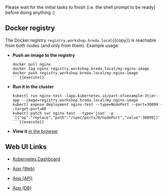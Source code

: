 Please wait for the initial tasks to finish (i.e. the shell prompt to be ready) before doing anything :)

## Docker registry

The Docker registry `registry.workshop.breda.local`{{copy}} is reachable from both nodes (and only from them). Example usage:

- **Push an image to the registry**
  ```
  docker pull nginx
  docker tag nginx registry.workshop.breda.local/my-nginx-image
  docker push registry.workshop.breda.local/my-nginx-image
  ```{{execute}}
- **Run it in the cluster**
  ```
  kubectl run nginx-test -lapp.kubernetes.io/part-of=example-3tier-app --image=registry.workshop.breda.local/my-nginx-image
  kubectl expose deployment nginx-test --type=NodePort --port=30099 --target-port=80
  kubectl patch svc nginx-test --type='json' -p '[{"op":"replace","path":"/spec/ports/0/nodePort","value":30099}]'
  ```{{execute}}

- **View it** [in the browser](https://[[HOST_SUBDOMAIN]]-30099-[[KATACODA_HOST]].environments.katacoda.com/)

## Web UI Links

- [Kubernetes Dashboard](https://[[HOST_SUBDOMAIN]]-30080-[[KATACODA_HOST]].environments.katacoda.com/)

- [App (Web)](https://[[HOST_SUBDOMAIN]]-80-[[KATACODA_HOST]].environments.katacoda.com/)

- [App (API)](https://[[HOST_SUBDOMAIN]]-80-[[KATACODA_HOST]].environments.katacoda.com/api)

- [App (DB)](https://[[HOST_SUBDOMAIN]]-80-[[KATACODA_HOST]].environments.katacoda.com/db)
